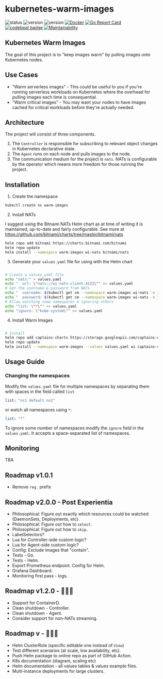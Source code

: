 # kubernetes-warm-images

![status](https://img.shields.io/badge/status-beta-informational)
![version](https://img.shields.io/docker/v/just1689/warmimages)
![version](https://img.shields.io/badge/Helm-v1.0.0-green)
[![Docker](https://github.com/just1689/kubernetes-warm-images/actions/workflows/docker-publish.yml/badge.svg)](https://github.com/just1689/kubernetes-warm-images/actions/workflows/docker-publish.yml)
[![Go Report Card](https://goreportcard.com/badge/github.com/just1689/kubernetes-warm-images)](https://goreportcard.com/report/github.com/just1689/kubernetes-warm-images)
[![codebeat badge](https://codebeat.co/badges/2aff7ff0-8af7-43ee-95dc-72bbbd098c4f)](https://codebeat.co/projects/github-com-just1689-kubernetes-warm-images-main)
[![Maintainability](https://api.codeclimate.com/v1/badges/a1f55c3e1e1518fdcaa5/maintainability)](https://codeclimate.com/github/just1689/kubernetes-warm-images/maintainability)

## Kubernetes Warm Images

The goal of this project is to "keep images warm" by pulling images onto Kubernetes nodes.

## Use Cases

- "Warm serverless images" - This could be useful to you if you're running serverless workloads on Kubernetes where the
  overhead for pulling images each time is consequential.
- "Warm critical images" - You may want your nodes to have images cached for critical workloads before they're actually
  needed.

## Architecture

The project will consist of three components.

1. The `Controller` is responsible for subscribing to relevant object changes in Kubernetes declarative state.
2. The `Agent` runs on each node and pulls images to the node.
3. The communication medium for the project is `nats`. NATs is configurable by the operator which means more freedom for
   those running the project.

## Installation

1. Create the namespace

```bash
kubectl create ns warm-images
```   

2. Install NATs

I suggest using the Bitnami NATs Helm chart as at time of writing it is maintained, up-to-date and fairly configurable.
See more at https://github.com/bitnami/charts/tree/master/bitnami/nats

```bash
helm repo add bitnami https://charts.bitnami.com/bitnami
helm repo update
helm install --namespace warm-images wi-nats bitnami/nats
```

3. Generate your `values.yaml` file for using with the Helm chart

```bash

# Create a values.yaml file
echo "nats:" > values.yaml
echo "  url: \"nats://wi-nats-client:4222\"" >> values.yaml
# Get the username & password from NATs
echo "  username: $(kubectl get cm --namespace warm-images wi-nats -o jsonpath='{.data.*}' | grep -m 1 user | awk '{print $2}')" >> values.yaml 
echo "  password: $(kubectl get cm --namespace warm-images wi-nats -o jsonpath='{.data.*}' | grep -m 1 password | awk '{print $2}')" >> values.yaml
# Allow watching some namespaces & ignoring others
echo "list: \"*\"" >> values.yaml
echo "ignore: \"kube-system\"" >> values.yaml

```   

4. Install Warm Images

```bash

# Install 
helm repo add captains-charts https://storage.googleapis.com/captains-charts
helm repo update
helm install --namespace warm-images --values values.yaml wi captains-charts/warm-images

```

## Usage Guide

### Changing the namespaces

Modify the `values.yaml` file for multiple namespaces by separating them with spaces in the field called `list`

```yaml
list: "ns1 default ns2"
```

or watch all namespaces using `*`:

```yaml
list: "*"
```

To ignore some number of namespaces modify the `ignore` field in the `values.yaml`. It accepts a space-separated list of
namespaces.

## Monitoring

TBA

## Roadmap v1.0.1
- Remove `reg.` prefix

## Roadmap v2.0.0 - Post Experientia

- Philosophical: Figure out exactly which resources could be watched (DaemonSets, Deployments, etc).
- Philosophical: Figure out how to `select`.
- Philosophical: Figure out how to `skip`.
- LabelSelectors?
- Lua for Controller-side custom logic?
- Lua for Agent-side custom logic?
- Config: Exclude images that "contain".
- Tests - Go.
- Tests - Helm.
- Export Prometheus endpoint. Config for Helm.
- Grafana Dashboard.
- Monitoring first pass - logs.

## Roadmap v1.2.0 - 🌟🌟🌟

- Support for ContainerD.
- Clean shutdown - Controller.
- Clean shutdown - Agent.
- Consider support for non-NATs streaming.

## Roadmap v - 💭💭💭

- Helm ClusterRole (specific editable one instead of `View`)
- Test different scenarios (at scale, low availability, etc).
- Push Helm package to online repo as part of GitHub Action.
- K8s documentation (diagram, scaling etc)
- Helm documentation - all values tables & values example files.
- Multi-instance deployments for large clusters.
